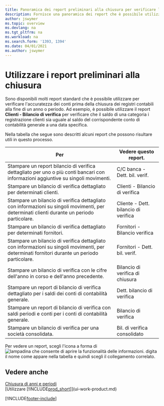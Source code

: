 ```yaml
---
title: Panoramica dei report preliminari alla chiusura per verificare l'accuratezza dei conti
description: Fornisce una panoramica dei report che è possibile utilizzare per verificare l'accuratezza dei conti prima della chiusura dei registri contabili alla fine di un anno o periodo.
author: jswymer
ms.topic: overview
ms.devlang: na
ms.tgt_pltfrm: na
ms.workload: na
ms.search.form: '1393, 1394'
ms.date: 04/01/2021
ms.author: jswymer
---
```

# <a name="use-pre-closing-reports" />Utilizzare i report preliminari alla chiusura

Sono disponibili molti report standard che è possibile utilizzare per verificare l'accuratezza dei conti prima della chiusura dei registri contabili alla fine di un anno o periodo. Ad esempio, è possibile utilizzare il report **Clienti - Bilancio di verifica** per verificare che il saldo di una categoria i registrazione clienti sia uguale al saldo del corrispondente conto di contabilità generale a una data specifica.

Nella tabella che segue sono descritti alcuni report che possono risultare utili in questo processo.

| Per | Vedere questo report. |
| --- | --- |
| Stampare un report bilancio di verifica dettagliato per uno o più conti bancari con informazioni aggiuntive su singoli movimenti. |C/C banca - Dett. bil. verif. |
| Stampare un bilancio di verifica dettagliato per determinati clienti. |Clienti - Bilancio di verifica |
| Stampare un bilancio di verifica dettagliato con informazioni su singoli movimenti, per determinati clienti durante un periodo particolare. |Cliente - Dett. bilancio di verifica |
| Stampare un bilancio di verifica dettagliato per determinati fornitori. |Fornitori - Bilancio verifica |
| Stampare un bilancio di verifica dettagliato con informazioni su singoli movimenti, per determinati fornitori durante un periodo particolare. |Fornitori - Dett. bil. verif. |
| Stampare un bilancio di verifica con le cifre dell'anno in corso e dell'anno precedente. |Bilancio di verifica di chiusura |
| Stampare un report di bilancio di verifica dettagliato per i saldi dei conti di contabilità generale. |Dett. bilancio di verifica |
| Stampare un report di bilancio di verifica con saldi periodi e conti per i conti di contabilità generale. |Bilancio di verifica |
| Stampare un bilancio di verifica per una società consolidata. |Bil. di verifica consolidato |

Per vedere un report, scegli l'icona a forma di ![lampadina che consente di aprire la funzionalità delle informazioni.](media/ui-search/search_small.png "Dimmi cosa vuoi fare") digita il nome come appare nella tabella e quindi scegli il collegamento correlato.

## <a name="see-also" />Vedere anche

[Chiusura di anni e periodi](year-close-years-periods.md)  
[Utilizzare [!INCLUDE[prod_short](includes/prod_short.md)]](ui-work-product.md)



[!INCLUDE[footer-include](includes/footer-banner.md)]
